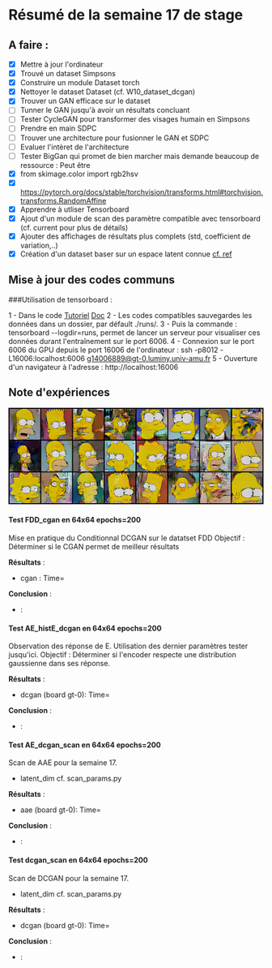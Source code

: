 # Résumé de la semaine 17 de stage


## A faire :

- [x]  Mettre à jour l'ordinateur
- [x]  Trouvé un dataset Simpsons
- [x]  Construire un module Dataset torch
- [x]  Nettoyer le dataset Dataset (cf. W10_dataset_dcgan)
- [x]  Trouver un GAN efficace sur le dataset
- [ ] Tunner le GAN jusqu'à avoir un résultats concluant
- [ ] Tester CycleGAN pour transformer des visages humain en Simpsons
- [ ] Prendre en main SDPC
- [ ] Trouver une architecture pour fusionner le GAN et SDPC
- [ ] Evaluer l'intèret de l'architecture
- [ ] Tester BigGan qui promet de bien marcher mais demande beaucoup de ressource : Peut être
- [x] from skimage.color import rgb2hsv
- [x] https://pytorch.org/docs/stable/torchvision/transforms.html#torchvision.transforms.RandomAffine
- [x] Apprendre à utliser Tensorboard
- [x] Ajout d'un module de scan des paramètre compatible avec tensorboard (cf. current pour plus de détails)
- [x] Ajouter des affichages de résultats plus complets (std, coefficient de variation,..)
- [x] Création d'un dataset baser sur un espace latent connue [cf. ref](http://datashader.org/topics/strange_attractors.html)

## Mise à jour des codes communs

###Utilisation de tensorboard :

1 - Dans le code [Tutoriel](https://www.tensorflow.org/guide/summaries_and_tensorboard) [Doc](https://pytorch.org/docs/stable/tensorboard.html)
2 - Les codes compatibles sauvegardes les données dans un dossier, par défault ./runs/.
3 - Puis la commande : tensorboard --logdir=runs, permet de lancer un serveur pour visualiser ces données durant l'entraînement sur le port 6006.
4 - Connexion sur le port 6006 du GPU depuis le port 16006 de l'ordinateur : ssh -p8012 -L16006:localhost:6006 g14006889@gt-0.luminy.univ-amu.fr
5 - Ouverture d'un navigateur à l'adresse : http://localhost:16006

## Note d'expériences

![W16_dcgan_boost](W16_dcgan_boost/200_scan2.png "Scan 2 results")

#### Test FDD_cgan en 64x64 epochs=200
Mise en pratique du Conditionnal DCGAN sur le datatset FDD
Objectif : Déterminer si le CGAN permet de meilleur résultats 

__Résultats__ :
  - cgan : 
    Time= 
		
__Conclusion__ :
  - :

#### Test AE_histE_dcgan en 64x64 epochs=200
Observation des réponse de E.
Utilisation des dernier paramètres tester jusqu'ici.
Objectif : Déterminer si l'encoder respecte une distribution gaussienne dans ses réponse. 

__Résultats__ :
  - dcgan (board gt-0): 
    Time= 
		
__Conclusion__ :
  - :

#### Test AE_dcgan_scan en 64x64 epochs=200
Scan de AAE pour la semaine 17.
  - latent_dim
cf. scan_params.py 

__Résultats__ :
  - aae (board gt-0): 
    Time= 
		
__Conclusion__ :
  - :

#### Test dcgan_scan en 64x64 epochs=200
Scan de DCGAN pour la semaine 17.
  - latent_dim
cf. scan_params.py 

__Résultats__ :
  - dcgan (board gt-0): 
    Time= 
		
__Conclusion__ :
  - :

